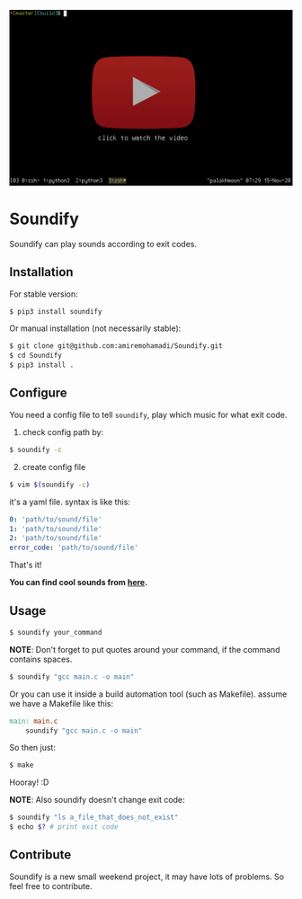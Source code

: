 
<p align="center">
<a href="https://www.youtube.com/watch?v=E9kT7NkVCWk" target="_blank">
<img src="https://github.com/amiremohamadi/Soundify/blob/master/youtube_preview.png" width="580">
</a>
</p>

# Soundify
Soundify can play sounds according to exit codes.

## Installation
For stable version:
```sh
$ pip3 install soundify
```

Or manual installation (not necessarily stable):
```sh
$ git clone git@github.com:amiremohamadi/Soundify.git
$ cd Soundify
$ pip3 install .
```

## Configure
You need a config file to tell `soundify`, play which music for what exit code.

1. check config path by:
```sh
$ soundify -c
```

2. create config file 
```sh
$ vim $(soundify -c)
```

it's a yaml file. syntax is like this:
```yaml
0: 'path/to/sound/file'
1: 'path/to/sound/file'
2: 'path/to/sound/file'
error_code: 'path/to/sound/file'
```

That's it!

**You can find cool sounds from [here](http://soundbible.com/).**

## Usage
```sh
$ soundify your_command
```

**NOTE**: Don't forget to put quotes around your command, if the command
contains spaces.

```sh
$ soundify "gcc main.c -o main"
```

Or you can use it inside a build automation tool (such as Makefile).
assume we have a Makefile like this:

```Makefile
main: main.c
    soundify "gcc main.c -o main"
```

So then just:
```sh
$ make
```

Hooray! :D

**NOTE**: Also soundify doesn't change exit code:
```sh
$ soundify "ls a_file_that_does_not_exist"
$ echo $? # print exit code
```

## Contribute
Soundify is a new small weekend project, it may have lots of
problems. So feel free to contribute.
